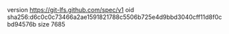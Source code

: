 version https://git-lfs.github.com/spec/v1
oid sha256:d6c0c0c73466a2ae1591821788c5506b725e4d9bbd3040cff11d8f0cbd94576b
size 7685
